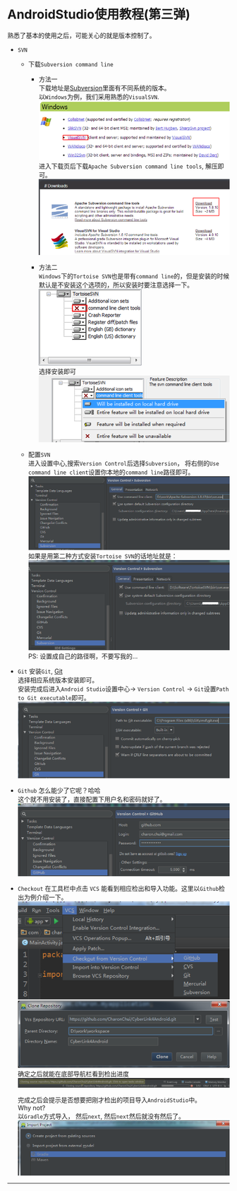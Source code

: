 AndroidStudio使用教程(第三弹)
===

熟悉了基本的使用之后，可能关心的就是版本控制了。

- `SVN`               
    - 下载`Subversion command line`              
		- 方法一                
	        下载地址是[Subversion](http://subversion.apache.org/packages.html)里面有不同系统的版本。             
	        以`Windows`为例，我们采用熟悉的`VisualSVN`.                    
	        ![Image](https://raw.githubusercontent.com/CharonChui/Pictures/master/AndroidStudio_3_1.png?raw=true)	                     
	        进入下载页后下载`Apache Subversion command line tools`, 解压即可。             
		    ![Image](https://raw.githubusercontent.com/CharonChui/Pictures/master/AndroidStudio_3_2.png?raw=true)	         
          
	    - 方法二                                   
		    `Windows`下的`Tortoise SVN`也是带有`command line`的，但是安装的时候默认是不安装这个选项的，所以安装时要注意选择一下。                  
			![Image](https://raw.githubusercontent.com/CharonChui/Pictures/master/AndroidStudio_3_5.png?raw=true)	                   
			选择安装即可                         
			![Image](https://raw.githubusercontent.com/CharonChui/Pictures/master/AndroidStudio_3_6.png?raw=true)	                 
			
	- 配置`SVN`                      
	    进入设置中心,搜索`Version Control`后选择`Subversion`， 将右侧的`Use command line client`设置你本地的`command line`路径即可。             
		![Image](https://raw.githubusercontent.com/CharonChui/Pictures/master/AndroidStudio_3_3.png?raw=true)	               	
		如果是用第二种方式安装`Tortoise SVN`的话地址就是：                   
		![Image](https://raw.githubusercontent.com/CharonChui/Pictures/master/AndroidStudio_3_4.png?raw=true)	                   
		PS: 设置成自己的路径啊，不要写我的...               
		
- `Git`
	安装`Git`, [Git](http://git-scm.com/)             
	选择相应系统版本安装即可。                   
	安装完成后进入`Android Studio`设置中心-> `Version Control` -> `Git`设置`Path to Git executable`即可。                 
	![Image](https://raw.githubusercontent.com/CharonChui/Pictures/master/AndroidStudio_3_7.png?raw=true)	                 

- `Github`
    怎么能少了它呢？哈哈              
	这个就不用安装了，直接配置下用户名和密码就好了。                    
	![Image](https://raw.githubusercontent.com/CharonChui/Pictures/master/AndroidStudio_3_8.png?raw=true)	               	
	
- `Checkout`
    在工具栏中点击 `VCS` 能看到相应检出和导入功能。这里以`Github`检出为例介绍一下。                   
	![Image](https://raw.githubusercontent.com/CharonChui/Pictures/master/AndroidStudio_3_9.png?raw=true)		           
	![Image](https://raw.githubusercontent.com/CharonChui/Pictures/master/AndroidStudio_3_10.png?raw=true)	           
	确定之后就能在底部导航栏看到检出进度                    
	![Image](https://raw.githubusercontent.com/CharonChui/Pictures/master/AndroidStudio_3_11.png?raw=true)	                  
	
	完成之后会提示是否想要把刚才检出的项目导入`AndroidStudio`中。                  
	Why not?                         
	以`Gradle`方式导入， 然后`next`, 然后`next`然后就没有然后了。                     
	![Image](https://raw.githubusercontent.com/CharonChui/Pictures/master/AndroidStudio_3_12.png?raw=true)	                                     
		
---